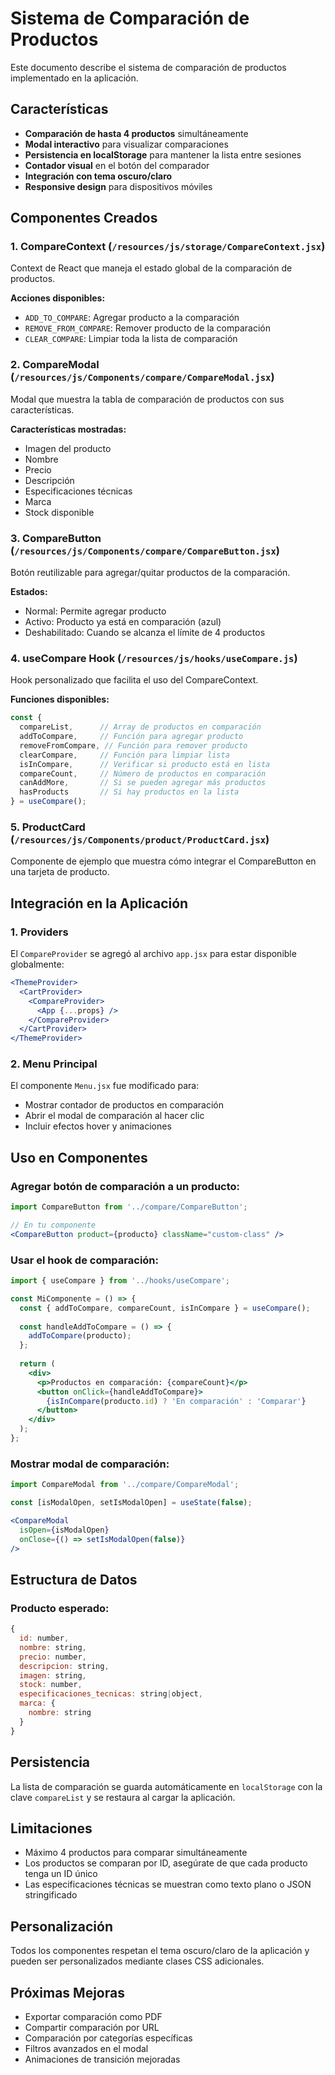 # Sistema de Comparación de Productos

Este documento describe el sistema de comparación de productos implementado en la aplicación.

## Características

- **Comparación de hasta 4 productos** simultáneamente
- **Modal interactivo** para visualizar comparaciones
- **Persistencia en localStorage** para mantener la lista entre sesiones
- **Contador visual** en el botón del comparador
- **Integración con tema oscuro/claro**
- **Responsive design** para dispositivos móviles

## Componentes Creados

### 1. CompareContext (`/resources/js/storage/CompareContext.jsx`)
Context de React que maneja el estado global de la comparación de productos.

**Acciones disponibles:**
- `ADD_TO_COMPARE`: Agregar producto a la comparación
- `REMOVE_FROM_COMPARE`: Remover producto de la comparación
- `CLEAR_COMPARE`: Limpiar toda la lista de comparación

### 2. CompareModal (`/resources/js/Components/compare/CompareModal.jsx`)
Modal que muestra la tabla de comparación de productos con sus características.

**Características mostradas:**
- Imagen del producto
- Nombre
- Precio
- Descripción
- Especificaciones técnicas
- Marca
- Stock disponible

### 3. CompareButton (`/resources/js/Components/compare/CompareButton.jsx`)
Botón reutilizable para agregar/quitar productos de la comparación.

**Estados:**
- Normal: Permite agregar producto
- Activo: Producto ya está en comparación (azul)
- Deshabilitado: Cuando se alcanza el límite de 4 productos

### 4. useCompare Hook (`/resources/js/hooks/useCompare.js`)
Hook personalizado que facilita el uso del CompareContext.

**Funciones disponibles:**
```javascript
const {
  compareList,      // Array de productos en comparación
  addToCompare,     // Función para agregar producto
  removeFromCompare, // Función para remover producto
  clearCompare,     // Función para limpiar lista
  isInCompare,      // Verificar si producto está en lista
  compareCount,     // Número de productos en comparación
  canAddMore,       // Si se pueden agregar más productos
  hasProducts       // Si hay productos en la lista
} = useCompare();
```

### 5. ProductCard (`/resources/js/Components/product/ProductCard.jsx`)
Componente de ejemplo que muestra cómo integrar el CompareButton en una tarjeta de producto.

## Integración en la Aplicación

### 1. Providers
El `CompareProvider` se agregó al archivo `app.jsx` para estar disponible globalmente:

```jsx
<ThemeProvider>
  <CartProvider>
    <CompareProvider>
      <App {...props} />
    </CompareProvider>
  </CartProvider>
</ThemeProvider>
```

### 2. Menu Principal
El componente `Menu.jsx` fue modificado para:
- Mostrar contador de productos en comparación
- Abrir el modal de comparación al hacer clic
- Incluir efectos hover y animaciones

## Uso en Componentes

### Agregar botón de comparación a un producto:
```jsx
import CompareButton from '../compare/CompareButton';

// En tu componente
<CompareButton product={producto} className="custom-class" />
```

### Usar el hook de comparación:
```jsx
import { useCompare } from '../hooks/useCompare';

const MiComponente = () => {
  const { addToCompare, compareCount, isInCompare } = useCompare();
  
  const handleAddToCompare = () => {
    addToCompare(producto);
  };
  
  return (
    <div>
      <p>Productos en comparación: {compareCount}</p>
      <button onClick={handleAddToCompare}>
        {isInCompare(producto.id) ? 'En comparación' : 'Comparar'}
      </button>
    </div>
  );
};
```

### Mostrar modal de comparación:
```jsx
import CompareModal from '../compare/CompareModal';

const [isModalOpen, setIsModalOpen] = useState(false);

<CompareModal 
  isOpen={isModalOpen} 
  onClose={() => setIsModalOpen(false)} 
/>
```

## Estructura de Datos

### Producto esperado:
```javascript
{
  id: number,
  nombre: string,
  precio: number,
  descripcion: string,
  imagen: string,
  stock: number,
  especificaciones_tecnicas: string|object,
  marca: {
    nombre: string
  }
}
```

## Persistencia

La lista de comparación se guarda automáticamente en `localStorage` con la clave `compareList` y se restaura al cargar la aplicación.

## Limitaciones

- Máximo 4 productos para comparar simultáneamente
- Los productos se comparan por ID, asegúrate de que cada producto tenga un ID único
- Las especificaciones técnicas se muestran como texto plano o JSON stringificado

## Personalización

Todos los componentes respetan el tema oscuro/claro de la aplicación y pueden ser personalizados mediante clases CSS adicionales.

## Próximas Mejoras

- Exportar comparación como PDF
- Compartir comparación por URL
- Comparación por categorías específicas
- Filtros avanzados en el modal
- Animaciones de transición mejoradas
